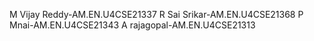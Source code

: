 M Vijay Reddy-AM.EN.U4CSE21337
R Sai Srikar-AM.EN.U4CSE21368
P Mnai-AM.EN.U4CSE21343
A rajagopal-AM.EN.U4CSE21313
